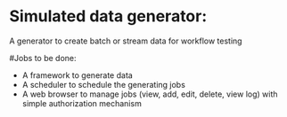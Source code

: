 # Simulated data generator:
A generator to create batch or stream data for workflow testing

#Jobs to be done:
- A framework to generate data
- A scheduler to schedule the generating jobs
- A web browser to manage jobs (view, add, edit, delete, view log) with simple authorization mechanism